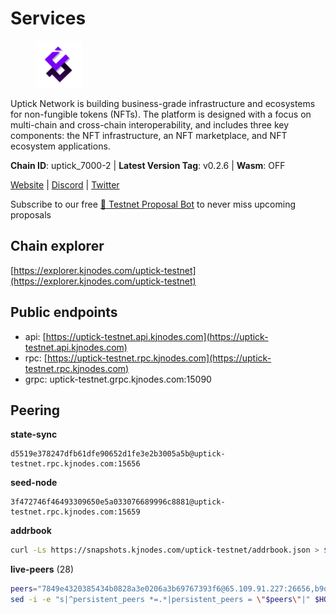 # Services

<figure><img src="https://raw.githubusercontent.com/kj89/cosmos-images/main/logos/uptick.png" alt=""><figcaption></figcaption></figure>

Uptick Network is building business-grade infrastructure and  ecosystems for non-fungible tokens (NFTs). The platform is  designed with a focus on multi-chain and cross-chain interoperability,  and includes three key components: the NFT infrastructure, an NFT  marketplace, and NFT ecosystem applications.

**Chain ID**: uptick_7000-2 | **Latest Version Tag**: v0.2.6 | **Wasm**: OFF

[Website](https://uptick.network) | [Discord](https://discord.gg/UzeHS7fu5H) | [Twitter](https://twitter.com/uptickproject)



Subscribe to our free [🤖 Testnet Proposal Bot](https://t.me/kjnodes_testnet_proposal_bot) to never miss upcoming proposals


## Chain explorer
[https://explorer.kjnodes.com/uptick-testnet](https://explorer.kjnodes.com/uptick-testnet)

## Public endpoints

* api: [https://uptick-testnet.api.kjnodes.com](https://uptick-testnet.api.kjnodes.com)
* rpc: [https://uptick-testnet.rpc.kjnodes.com](https://uptick-testnet.rpc.kjnodes.com)
* grpc: uptick-testnet.grpc.kjnodes.com:15090

## Peering

**state-sync**

```text
d5519e378247dfb61dfe90652d1fe3e2b3005a5b@uptick-testnet.rpc.kjnodes.com:15656
```

**seed-node**

```text
3f472746f46493309650e5a033076689996c8881@uptick-testnet.rpc.kjnodes.com:15659
```

**addrbook**
```bash
curl -Ls https://snapshots.kjnodes.com/uptick-testnet/addrbook.json > $HOME/.uptickd/config/addrbook.json
```

**live-peers** (28)
```bash
peers="7849e4320385434b0828a3e0206a3b69767393f6@65.109.91.227:26656,b9d3fe835ded0b93c39befad43fb3c4964ae740f@91.195.101.100:26656,86f50af23369997882ca3988eabeba998b4f07cc@65.109.92.79:10656,1bb6d67af0dd1d452e294e9df430d07bccefe502@185.215.167.241:26656,1c66685cbf5c8dc0a739eb57c896d35eb2eed17c@65.109.50.106:28656,7831b5c5cc90fa95ea99a0cea5d1ad07dfcc7b9c@185.245.183.187:26656,af5262526a0800a29a0a7194e1488a9fa62d0005@195.3.223.208:26656,a818920590d15226a206ec4c73b1c5c20c56a435@65.21.134.202:26666,174a57a0d4b914b5a9823a5f3f47ae4b06d9809e@65.108.206.118:60956,878101ab9ad2402bfd700a3da58223778461c753@185.245.182.152:26656,b483acbcae7ccd1244f588144245e9d1124c3de5@88.99.56.200:26666,e24bde7fe207160442fe6b93ee376a739def5757@51.222.248.153:26656,58cf2af0e94d7c55473a1e98225a6ff25baa0402@65.21.4.10:15656,0afb5ce897e69eec34fb32bf87f4a2f93f79e0b3@65.109.65.210:30656,0148cb2bb6b646cb147b1651ad503fcf9abfc652@107.155.98.194:36656,52cdb51fe8692dea11de23b8c97c9d947a6eb1c2@51.222.44.116:10656,81e9fbb53928efafad7862722c16820ed7c0e5b7@65.21.225.207:10656,8ed9ffbd365e360804c6140e4906a5263c5b608a@116.203.157.163:10656,7a4f1c0baa2ff31c02163fb658c4eb8d119193c7@95.214.52.173:18656,6a775f6034f64827a6220de07b1ad344284bbf51@194.163.155.84:46656,eb5a3112a64944e2bd701ff8aa99ab95209c6310@185.198.27.110:26656,be823fc2f0e81ac3003ec20eba05bd963c0f3aac@95.217.4.62:26656,ee83f88570347a40640236b1c0b62bd3ad5d48ff@5.78.75.97:26656,8eaa8bc68e79a3c9b2037f4f675985cdbb1657e4@65.109.136.251:26656,d8777278648d8fc93800692a8b96a7f104df4f9a@194.163.135.127:26656,2298edffe9306e4d9370233c1d29dab567829095@144.91.78.28:26656,07df6fd3f41c4bda761931831439ab248eb3dae4@91.223.3.190:55056,d5519e378247dfb61dfe90652d1fe3e2b3005a5b@65.109.68.190:15656"
sed -i -e "s|^persistent_peers *=.*|persistent_peers = \"$peers\"|" $HOME/.uptickd/config/config.toml
```
